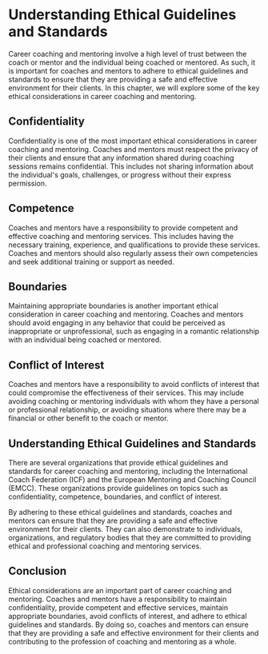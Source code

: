 Understanding Ethical Guidelines and Standards
==================================================================================================================

Career coaching and mentoring involve a high level of trust between the coach or mentor and the individual being coached or mentored. As such, it is important for coaches and mentors to adhere to ethical guidelines and standards to ensure that they are providing a safe and effective environment for their clients. In this chapter, we will explore some of the key ethical considerations in career coaching and mentoring.

Confidentiality
---------------

Confidentiality is one of the most important ethical considerations in career coaching and mentoring. Coaches and mentors must respect the privacy of their clients and ensure that any information shared during coaching sessions remains confidential. This includes not sharing information about the individual's goals, challenges, or progress without their express permission.

Competence
----------

Coaches and mentors have a responsibility to provide competent and effective coaching and mentoring services. This includes having the necessary training, experience, and qualifications to provide these services. Coaches and mentors should also regularly assess their own competencies and seek additional training or support as needed.

Boundaries
----------

Maintaining appropriate boundaries is another important ethical consideration in career coaching and mentoring. Coaches and mentors should avoid engaging in any behavior that could be perceived as inappropriate or unprofessional, such as engaging in a romantic relationship with an individual being coached or mentored.

Conflict of Interest
--------------------

Coaches and mentors have a responsibility to avoid conflicts of interest that could compromise the effectiveness of their services. This may include avoiding coaching or mentoring individuals with whom they have a personal or professional relationship, or avoiding situations where there may be a financial or other benefit to the coach or mentor.

Understanding Ethical Guidelines and Standards
----------------------------------------------

There are several organizations that provide ethical guidelines and standards for career coaching and mentoring, including the International Coach Federation (ICF) and the European Mentoring and Coaching Council (EMCC). These organizations provide guidelines on topics such as confidentiality, competence, boundaries, and conflict of interest.

By adhering to these ethical guidelines and standards, coaches and mentors can ensure that they are providing a safe and effective environment for their clients. They can also demonstrate to individuals, organizations, and regulatory bodies that they are committed to providing ethical and professional coaching and mentoring services.

Conclusion
----------

Ethical considerations are an important part of career coaching and mentoring. Coaches and mentors have a responsibility to maintain confidentiality, provide competent and effective services, maintain appropriate boundaries, avoid conflicts of interest, and adhere to ethical guidelines and standards. By doing so, coaches and mentors can ensure that they are providing a safe and effective environment for their clients and contributing to the profession of coaching and mentoring as a whole.
